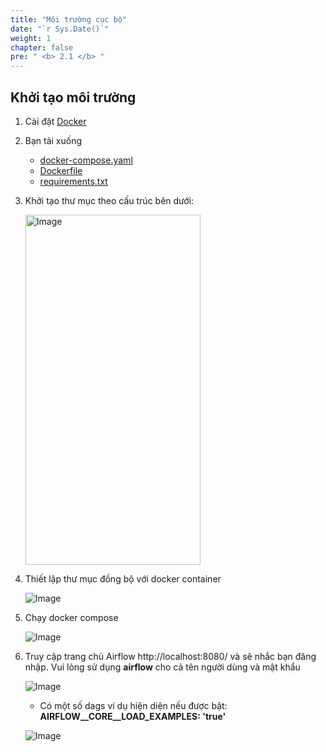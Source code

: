 ```yaml
---
title: "Môi trường cục bộ"
date: "`r Sys.Date()`"
weight: 1
chapter: false
pre: " <b> 2.1 </b> "
---
```


## Khởi tạo môi trường

1. Cài đặt [Docker](https://www.docker.com/)
2. Bạn tải xuống
    - [docker-compose.yaml](/repo_pmt_ws-fcj-003/resources/docker-compose.yaml)
    - [Dockerfile](/repo_pmt_ws-fcj-003/resources/Dockerfile)
    - [requirements.txt](/repo_pmt_ws-fcj-003/resources/requirements.txt)
3. Khởi tạo thư mục theo cấu trúc bên dưới:

   <img alt="Image" height="560" src="/repo_pmt_ws-fcj-003/images/2/1/21-01.png" width="280"/>

4. Thiết lập thư mục đồng bộ với docker container

   ![Image](/repo_pmt_ws-fcj-003/images/2/1/21-02.png)
5. Chạy docker compose

   ![Image](/repo_pmt_ws-fcj-003/images/2/1/21-03.png)
6. Truy cập trang chủ Airflow  http://localhost:8080/ và sẽ nhắc bạn đăng nhập. Vui lòng sử dụng **airflow** cho cả tên
   người dùng và mật khẩu

   ![Image](/repo_pmt_ws-fcj-003/images/2/1/21-04.png)

    - Có một số dags ví dụ hiện diện nếu được bật: **AIRFLOW__CORE__LOAD_EXAMPLES: 'true'**

   ![Image](/repo_pmt_ws-fcj-003/images/2/1/21-05.png)